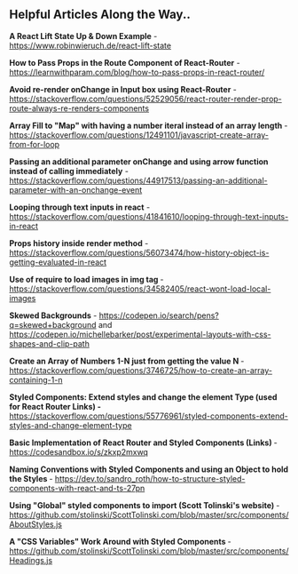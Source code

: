 ## Helpful Articles Along the Way..

<b>A React Lift State Up & Down Example</b> - https://www.robinwieruch.de/react-lift-state

<b>How to Pass Props in the Route Component of React-Router</b> - https://learnwithparam.com/blog/how-to-pass-props-in-react-router/

<b>Avoid re-render onChange in Input box using React-Router</b> - https://stackoverflow.com/questions/52529056/react-router-render-prop-route-always-re-renders-components

<b>Array Fill to "Map" with having a number iteral instead of an array length </b> - https://stackoverflow.com/questions/12491101/javascript-create-array-from-for-loop

<b>Passing an additional parameter onChange and using arrow function instead of calling immediately</b> - https://stackoverflow.com/questions/44917513/passing-an-additional-parameter-with-an-onchange-event

<b>Looping through text inputs in react</b> - https://stackoverflow.com/questions/41841610/looping-through-text-inputs-in-react

<b>Props history inside render method</b> - https://stackoverflow.com/questions/56073474/how-history-object-is-getting-evaluated-in-react

<b> Use of require to load images in img tag </b> - https://stackoverflow.com/questions/34582405/react-wont-load-local-images

<b>Skewed Backgrounds</b> - https://codepen.io/search/pens?q=skewed+background
and https://codepen.io/michellebarker/post/experimental-layouts-with-css-shapes-and-clip-path

<b> Create an Array of Numbers 1-N just from getting the value N </b> - https://stackoverflow.com/questions/3746725/how-to-create-an-array-containing-1-n

<b>Styled Components: Extend styles and change the element Type (used for React Router Links) - </b> https://stackoverflow.com/questions/55776961/styled-components-extend-styles-and-change-element-type

<b> Basic Implementation of React Router and Styled Components (Links) </b> - https://codesandbox.io/s/zkxp2mxwq

<b> Naming Conventions with Styled Components and using an Object to hold the Styles </b> - https://dev.to/sandro_roth/how-to-structure-styled-components-with-react-and-ts-27pn

<b> Using "Global" styled components to import (Scott Tolinski's website) </b> - https://github.com/stolinski/ScottTolinski.com/blob/master/src/components/AboutStyles.js

<b> A "CSS Variables" Work Around with Styled Components </b> - https://github.com/stolinski/ScottTolinski.com/blob/master/src/components/Headings.js
